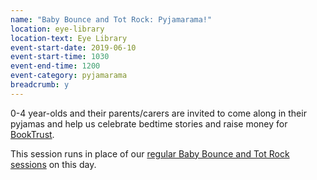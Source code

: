 ```yaml
---
name: "Baby Bounce and Tot Rock: Pyjamarama!"
location: eye-library
location-text: Eye Library
event-start-date: 2019-06-10
event-start-time: 1030
event-end-time: 1200
event-category: pyjamarama
breadcrumb: y
---
```


0-4 year-olds and their parents/carers are invited to come along in their pyjamas and help us celebrate bedtime stories and raise money for [BookTrust](https://www.booktrust.org.uk/what-we-do/programmes-and-campaigns/pyjamarama/).

This session runs in place of our [regular Baby Bounce and Tot Rock sessions](/parents-carers-and-children/bookstart-storytime-resources/) on this day.
